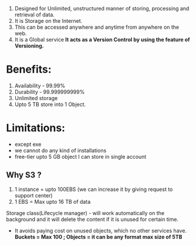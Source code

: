 
1. Designed for Unlimited, unstructured manner of storing, processing and retrieval of data.
2. It is Storage on the Internet.
3. This can be accessed anywhere and anytime from anywhere on the web.
4. It is a Global service
**It acts as a Version Control by using the feature of Versioning.**

# Benefits:

1. Availability - 99.99%
2. Durability - 99.999999999%
3. Unlimited storage
4. Upto 5 TB store into 1 Object.

# Limitations:

 - except exe
 - we cannot do any kind of installations
 - free-tier upto 5 GB object I can store in single account

## Why S3 ?

1. 1 instance = upto 100EBS (we can increase it by giving request to support center)
2. 1 EBS = Max upto 16 TB of data

Storage class(Lifecycle manager) - will work automatically on the background and it will delete the content if it is unused for certain time.
- It avoids paying cost on unused objects, which no other services have.
**Buckets = Max 100 ; Objects = it can be any format max size of 5TB**



